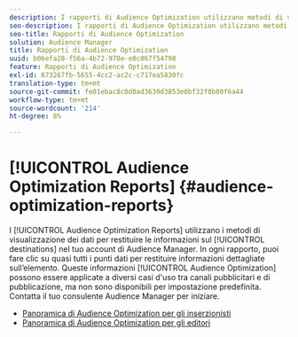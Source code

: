 ```yaml
---
description: I rapporti di Audience Optimization utilizzano metodi di visualizzazione dei dati per restituire informazioni sulle destinazioni nel tuo account di Audience Manager. In ogni rapporto, puoi fare clic su quasi tutti i punti dati per restituire informazioni dettagliate sull’elemento. Queste informazioni di Audience Optimization possono essere applicate a diversi casi d’uso tra canali pubblicitari e di pubblicazione, ma non sono disponibili per impostazione predefinita. Contatta il tuo consulente Audience Manager per iniziare.
seo-description: I rapporti di Audience Optimization utilizzano metodi di visualizzazione dei dati per restituire informazioni sulle destinazioni nel tuo account di Audience Manager. In ogni rapporto, puoi fare clic su quasi tutti i punti dati per restituire informazioni dettagliate sull’elemento. Queste informazioni di Audience Optimization possono essere applicate a diversi casi d’uso tra canali pubblicitari e di pubblicazione, ma non sono disponibili per impostazione predefinita. Contatta il tuo consulente Audience Manager per iniziare.
seo-title: Rapporti di Audience Optimization
solution: Audience Manager
title: Rapporti di Audience Optimization
uuid: b06efa28-f56a-4b72-978e-e0c067f54798
feature: Rapporti di Audience Optimization
exl-id: 673267fb-5655-4cc2-ac2c-c717ea5830fc
translation-type: tm+mt
source-git-commit: fe01ebac8c0d0ad3630d3853e0bf32f0b00f6a44
workflow-type: tm+mt
source-wordcount: '214'
ht-degree: 8%

---
```


# [!UICONTROL Audience Optimization Reports] {#audience-optimization-reports}

I [!UICONTROL Audience Optimization Reports] utilizzano i metodi di visualizzazione dei dati per restituire le informazioni sul [!UICONTROL destinations] nel tuo account di Audience Manager. In ogni rapporto, puoi fare clic su quasi tutti i punti dati per restituire informazioni dettagliate sull’elemento. Queste informazioni [!UICONTROL Audience Optimization] possono essere applicate a diversi casi d&#39;uso tra canali pubblicitari e di pubblicazione, ma non sono disponibili per impostazione predefinita. Contatta il tuo consulente Audience Manager per iniziare.

+ [Panoramica di Audience Optimization per gli inserzionisti](aor-advertisers/aor-advertisers.md)
+ [Panoramica di Audience Optimization per gli editori](aor-publishers/aor-publishers.md)

